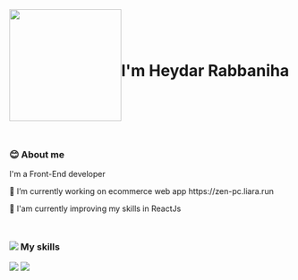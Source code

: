 <div style="width:100%;display:flex; align-items:center; justify-content:start">
  <img src="https://media.giphy.com/media/Sc576bJiJDvOeq4EXt/giphy.gif" style="width:200px;"/>
  <h1>I'm Heydar Rabbaniha</h1>
</div>


<h3 style='margin-top:50px''>😊 About me</h3>
 
<p>I'm a Front-End developer</p>
<p>🔭 I’m currently working on ecommerce web app https://zen-pc.liara.run</p>
<p>🌱 I'am currently improving my skills in ReactJs</p>
<h3 style='margin-top:50px;position:relative;'><img src='https://res.cloudinary.com/dzmn9xnso/image/upload/v1704628701/githubprofile/pencil_abhumo.png'/> My skills</h3>
<img src='https://res.cloudinary.com/dzmn9xnso/image/upload/v1704627485/githubprofile/js_1_qucieg.png'/>
<img src="https://res.cloudinary.com/dzmn9xnso/image/upload/v1704628831/githubprofile/structure_slund6.png" />







 
 





